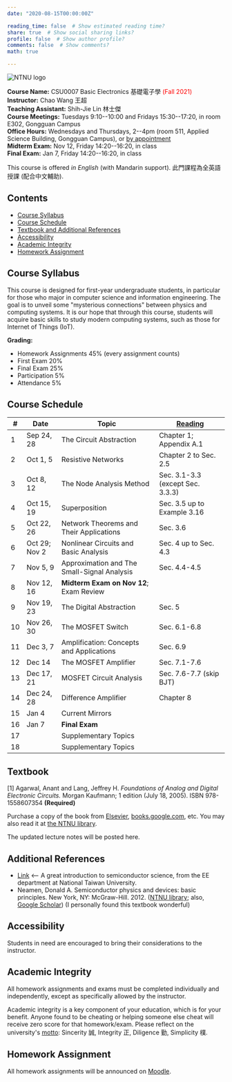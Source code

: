 ```yaml
---
date: "2020-08-15T00:00:00Z"

reading_time: false  # Show estimated reading time?
share: true  # Show social sharing links?
profile: false  # Show author profile?
comments: false  # Show comments?
math: true

---
```

![NTNU logo](../../img/ntnu_logo.png)

**Course Name:** CSU0007 Basic Electronics 基礎電子學 <span style="color:red">(Fall 2021)</span>  
**Instructor:** Chao Wang 王超  
**Teaching Assistant:** Shih-Jie Lin 林士傑  
**Course Meetings:** Tuesdays 9:10--10:00 and Fridays 15:30--17:20, in room E302, Gongguan Campus  
**Office Hours:** Wednesdays and Thursdays, 2--4pm (room 511, Applied Science Building, Gongguan Campus), or [by appointment](mailto:cw@ntnu.edu.tw)  
**Midterm Exam:** Nov 12, Friday 14:20--16:20, in class  
**Final Exam:** Jan 7, Friday 14:20--16:20, in class  

This course is offered _in English_ (with Mandarin support). 此門課程為全英語授課 (配合中文輔助).

## Contents

* [Course Syllabus](#syllabus) <a name="syllabus"></a>
* [Course Schedule](#schedule)
* [Textbook and Additional References](#resource)
* [Accessibility](#accessibility)
* [Academic Integrity](#accessibility)
* [Homework Assignment](#hw)

## Course Syllabus
This course is designed for first-year undergraduate students, in particular for those who major in computer science and information engineering. The goal is to unveil some "mysterious connections" between physics and computing systems. It is our hope that through this course, students will acquire basic skills to study modern computing systems, such as those for Internet of Things (IoT).

**Grading:**  
* Homework Assignments 45% (every assignment counts) 
* First Exam 20%<a name="schedule"></a> 
* Final Exam 25%  
* Participation 5%  
* Attendance 5%  

## Course Schedule

| \#  | Date | Topic | [Reading](#resource) |
| --- | ---  | --- | --- | 
| 1 | Sep 24, 28  | The Circuit Abstraction | Chapter 1; Appendix A.1 |
| 2 | Oct 1, 5  | Resistive Networks | Chapter 2 to Sec. 2.5 |
| 3 | Oct 8, 12  | The Node Analysis Method | Sec. 3.1-3.3 (except Sec. 3.3.3) |
| 4 | Oct 15, 19   | Superposition | Sec. 3.5 up to Example 3.16 |
| 5 | Oct 22, 26   | Network Theorems and Their Applications | Sec. 3.6 |
| 6 | Oct 29; Nov 2   | Nonlinear Circuits and Basic Analysis | Sec. 4 up to Sec. 4.3 |
| 7 | Nov 5, 9   | Approximation and The Small-Signal Analysis | Sec. 4.4-4.5 |
| 8 | Nov 12, 16   | **Midterm Exam on Nov 12**; Exam Review | |
| 9 | Nov 19, 23   | The Digital Abstraction | Sec. 5 |
| 10 | Nov 26, 30   | The MOSFET Switch | Sec. 6.1-6.8 |
| 11 | Dec 3, 7   | Amplification: Concepts and Applications | Sec. 6.9 |
| 12 | Dec 14   | The MOSFET Amplifier | Sec. 7.1-7.6 |
| 13 | Dec 17, 21   | MOSFET Circuit Analysis | Sec. 7.6-7.7 (skip BJT) |
| 14 | Dec 24, 28   | Difference Amplifier | Chapter 8 |
| 15 | Jan 4   | Current Mirrors |  |
| 16 | Jan 7   | **Final Exam** | |
| 17 |   | Supplementary Topics |  |
| 18 |   | Supplementary Topics |  |

## Textbook
<a name="resource"></a>

[1] Agarwal, Anant and Lang, Jeffrey H. _Foundations of Analog and Digital Electronic Circuits._ Morgan Kaufmann; 1 edition (July 18, 2005). ISBN 978-1558607354 **(Required)**

Purchase a copy of the book from [Elsevier](https://www.elsevier.com/books/foundations-of-analog-and-digital-electronic-circuits/agarwal/978-0-08-050681-4), [books.google.com](https://books.google.com.tw/books?id=lGgP7FDEv3AC&printsec=copyright&redir_esc=y#v=onepage&q&f=false), etc. You may also read it at [the NTNU library](http://www.lib.ntnu.edu.tw/holding/doQuickSearch.jsp?newQuery=true&searchtype=t&search=Foundations+of+Analog+and+Digital+Electronic+Circuits).

The updated lecture notes will be posted here.

## Additional References

* [Link](2012.2.pdf) <-- A great introduction to semiconductor science, from the EE department at National Taiwan University.
* Neamen, Donald A. Semiconductor physics and devices: basic principles. New York, NY: McGraw-Hill. 2012. ([NTNU library](http://www.lib.ntnu.edu.tw/holding/doQuickSearch.jsp?action=view&param=%2Fsearch*cht%3F%2Ftsemiconductor%2Bphysics%2Band%2Bdevices%2Bbasic%2Bprinciples%2B4th%2Bedition%2Bsolution%2Ftsemiconductor%2Bphysics%2Band%2Bdevices%2Bbasic%2Bprinciples%2B%2B%2B%2B%2B%2B%2B%2B4th%2Bedition%2Bsolution%2F-3%252C0%252C0%252CB%2Fexact%26FF%3Dtsemiconductor%2Bphysics%2Band%2Bdevices%2Bbasic%2Bprinciples%261%252C2%252C%2Findexsort%3D-); also, [Google Scholar](https://scholar.google.com/scholar?hl=zh-TW&as_sdt=0%2C5&q=semiconductor+physics+and+devices+basic+principles+4th+edition+solution&btnG=)) (I personally found this textbook wonderful)

## Accessibility
<a name="integrity"></a>
Students in need are encouraged to bring their considerations to the instructor.

## Academic Integrity
All homework assignments and exams must be completed individually and independently, except as specifically allowed by the instructor. 

<a name="hw"></a>
Academic integrity is a key component of your education, which is for your benefit. Anyone found to be cheating or helping someone else cheat will receive zero score for that homework/exam. Please reflect on the university's [motto](http://archives.lib.ntnu.edu.tw/c2/c2_1.jsp): Sincerity 誠, Integrity 正, Diligence 勤, Simplicity 樸.

## Homework Assignment 

All homework assignments will be announced on [Moodle](https://moodle.ntnu.edu.tw/).
